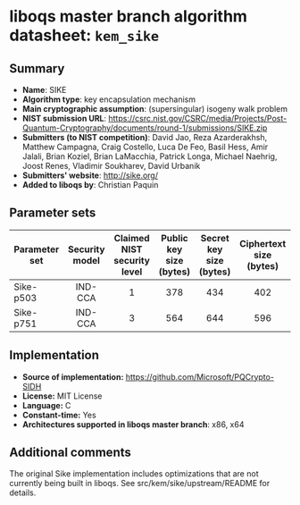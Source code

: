 liboqs master branch algorithm datasheet: `kem_sike`
====================================================

Summary
-------

- **Name**: SIKE
- **Algorithm type**: key encapsulation mechanism
- **Main cryptographic assumption**: (supersingular) isogeny walk problem
- **NIST submission URL**: https://csrc.nist.gov/CSRC/media/Projects/Post-Quantum-Cryptography/documents/round-1/submissions/SIKE.zip
- **Submitters (to NIST competition)**: David Jao, Reza Azarderakhsh, Matthew Campagna, Craig Costello, Luca De Feo, Basil Hess, Amir Jalali, Brian Koziel, Brian LaMacchia, Patrick Longa, Michael Naehrig, Joost Renes, Vladimir Soukharev, David Urbanik
- **Submitters' website**: http://sike.org/
- **Added to liboqs by**: Christian Paquin

Parameter sets
--------------

| Parameter set   | Security model | Claimed NIST security level | Public key size (bytes) | Secret key size (bytes) | Ciphertext size (bytes) | Shared secret size (bytes) |
|-----------------|:--------------:|:---------------------------:|:-----------------------:|:-----------------------:|:-----------------------:|:--------------------------:|
| Sike-p503       |     IND-CCA    |              1              |            378          |            434          |            402          |             16             |
| Sike-p751       |     IND-CCA    |              3              |            564          |            644          |            596          |             24             |

Implementation
--------------

- **Source of implementation:** https://github.com/Microsoft/PQCrypto-SIDH
- **License:** MIT License
- **Language:** C
- **Constant-time:** Yes
- **Architectures supported in liboqs master branch**: x86, x64

Additional comments
-------------------

The original Sike implementation includes optimizations that are not currently being built in liboqs. See src/kem/sike/upstream/README for details.
